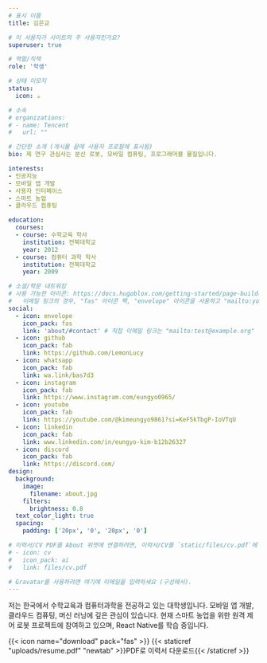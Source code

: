 ```yaml
--- 
# 표시 이름
title: 김은교

# 이 사용자가 사이트의 주 사용자인가요?
superuser: true

# 역할/직책
role: '학생'

# 상태 이모지
status:
  icon: ☕️

# 소속
# organizations:
# - name: Tencent
#   url: ""

# 간단한 소개 (게시물 끝에 사용자 프로필에 표시됨)
bio: 제 연구 관심사는 분산 로봇, 모바일 컴퓨팅, 프로그래머블 물질입니다.

interests:
- 인공지능
- 모바일 앱 개발
- 사용자 인터페이스
- 스마트 농업
- 클라우드 컴퓨팅

education:
  courses:
  - course: 수학교육 학사
    institution: 전북대학교
    year: 2012
  - course: 컴퓨터 과학 학사
    institution: 전북대학교
    year: 2009

# 소셜/학문 네트워킹
# 사용 가능한 아이콘: https://docs.hugoblox.com/getting-started/page-builder/#icons
#   이메일 링크의 경우, "fas" 아이콘 팩, "envelope" 아이콘을 사용하고 "mailto:your-email@example.com" 형식을 따릅니다.
social:
  - icon: envelope
    icon_pack: fas
    link: 'about/#contact' # 직접 이메일 링크는 "mailto:test@example.org" 사용.
  - icon: github
    icon_pack: fab
    link: https://github.com/LemonLucy
  - icon: whatsapp
    icon_pack: fab
    link: wa.link/bas7d3
  - icon: instagram
    icon_pack: fab
    link: https://www.instagram.com/eungyo0965/
  - icon: youtube
    icon_pack: fab
    link: https://youtube.com/@kimeungyo9861?si=KeF5kTbgP-IoVTqU
  - icon: linkedin
    icon_pack: fab
    link: www.linkedin.com/in/eungyo-kim-b12b26327
  - icon: discord
    icon_pack: fab
    link: https://discord.com/
design:
  background:
    image:
      filename: about.jpg
    filters:
      brightness: 0.8
  text_color_light: true
  spacing:
    padding: ['20px', '0', '20px', '0']

# 이력서/CV PDF를 About 위젯에 연결하려면, 이력서/CV를 `static/files/cv.pdf`에 복사하고 아래를 주석 해제하세요.
# - icon: cv
#   icon_pack: ai
#   link: files/cv.pdf

# Gravatar를 사용하려면 여기에 이메일을 입력하세요 (구성에서).
---
```

저는 한국에서 수학교육과 컴퓨터과학을 전공하고 있는 대학생입니다. 모바일 앱 개발, 클라우드 컴퓨팅, 머신 러닝에 깊은 관심이 있습니다. 현재 스마트 농업을 위한 원격 제어 로봇 프로젝트에 참여하고 있으며, React Native를 학습 중입니다.

{{< icon name="download" pack="fas" >}} {{< staticref "uploads/resume.pdf" "newtab" >}}PDF로 이력서 다운로드{{< /staticref >}}
